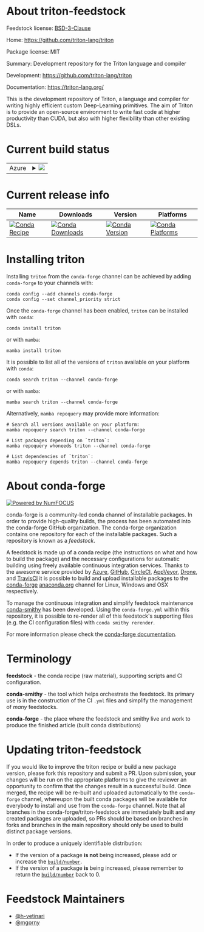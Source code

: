 About triton-feedstock
======================

Feedstock license: [BSD-3-Clause](https://github.com/conda-forge/triton-feedstock/blob/main/LICENSE.txt)

Home: https://github.com/triton-lang/triton

Package license: MIT

Summary: Development repository for the Triton language and compiler

Development: https://github.com/triton-lang/triton

Documentation: https://triton-lang.org/

This is the development repository of Triton, a language and compiler for writing highly efficient custom Deep-Learning primitives.
The aim of Triton is to provide an open-source environment to write fast code at higher productivity than CUDA, but also with higher flexibility than other existing DSLs.

Current build status
====================


<table>
    
  <tr>
    <td>Azure</td>
    <td>
      <details>
        <summary>
          <a href="https://dev.azure.com/conda-forge/feedstock-builds/_build/latest?definitionId=15875&branchName=main">
            <img src="https://dev.azure.com/conda-forge/feedstock-builds/_apis/build/status/triton-feedstock?branchName=main">
          </a>
        </summary>
        <table>
          <thead><tr><th>Variant</th><th>Status</th></tr></thead>
          <tbody><tr>
              <td>linux_64_cuda_compilercuda-nvcccuda_compiler_version12.6cxx_compiler_version13python3.10.____cpython</td>
              <td>
                <a href="https://dev.azure.com/conda-forge/feedstock-builds/_build/latest?definitionId=15875&branchName=main">
                  <img src="https://dev.azure.com/conda-forge/feedstock-builds/_apis/build/status/triton-feedstock?branchName=main&jobName=linux&configuration=linux%20linux_64_cuda_compilercuda-nvcccuda_compiler_version12.6cxx_compiler_version13python3.10.____cpython" alt="variant">
                </a>
              </td>
            </tr><tr>
              <td>linux_64_cuda_compilercuda-nvcccuda_compiler_version12.6cxx_compiler_version13python3.11.____cpython</td>
              <td>
                <a href="https://dev.azure.com/conda-forge/feedstock-builds/_build/latest?definitionId=15875&branchName=main">
                  <img src="https://dev.azure.com/conda-forge/feedstock-builds/_apis/build/status/triton-feedstock?branchName=main&jobName=linux&configuration=linux%20linux_64_cuda_compilercuda-nvcccuda_compiler_version12.6cxx_compiler_version13python3.11.____cpython" alt="variant">
                </a>
              </td>
            </tr><tr>
              <td>linux_64_cuda_compilercuda-nvcccuda_compiler_version12.6cxx_compiler_version13python3.12.____cpython</td>
              <td>
                <a href="https://dev.azure.com/conda-forge/feedstock-builds/_build/latest?definitionId=15875&branchName=main">
                  <img src="https://dev.azure.com/conda-forge/feedstock-builds/_apis/build/status/triton-feedstock?branchName=main&jobName=linux&configuration=linux%20linux_64_cuda_compilercuda-nvcccuda_compiler_version12.6cxx_compiler_version13python3.12.____cpython" alt="variant">
                </a>
              </td>
            </tr><tr>
              <td>linux_64_cuda_compilercuda-nvcccuda_compiler_version12.6cxx_compiler_version13python3.13.____cp313</td>
              <td>
                <a href="https://dev.azure.com/conda-forge/feedstock-builds/_build/latest?definitionId=15875&branchName=main">
                  <img src="https://dev.azure.com/conda-forge/feedstock-builds/_apis/build/status/triton-feedstock?branchName=main&jobName=linux&configuration=linux%20linux_64_cuda_compilercuda-nvcccuda_compiler_version12.6cxx_compiler_version13python3.13.____cp313" alt="variant">
                </a>
              </td>
            </tr><tr>
              <td>linux_64_cuda_compilercuda-nvcccuda_compiler_version12.6cxx_compiler_version13python3.9.____cpython</td>
              <td>
                <a href="https://dev.azure.com/conda-forge/feedstock-builds/_build/latest?definitionId=15875&branchName=main">
                  <img src="https://dev.azure.com/conda-forge/feedstock-builds/_apis/build/status/triton-feedstock?branchName=main&jobName=linux&configuration=linux%20linux_64_cuda_compilercuda-nvcccuda_compiler_version12.6cxx_compiler_version13python3.9.____cpython" alt="variant">
                </a>
              </td>
            </tr><tr>
              <td>linux_aarch64_cuda_compilercuda-nvcccuda_compiler_version12.6cxx_compiler_version13python3.10.____cpython</td>
              <td>
                <a href="https://dev.azure.com/conda-forge/feedstock-builds/_build/latest?definitionId=15875&branchName=main">
                  <img src="https://dev.azure.com/conda-forge/feedstock-builds/_apis/build/status/triton-feedstock?branchName=main&jobName=linux&configuration=linux%20linux_aarch64_cuda_compilercuda-nvcccuda_compiler_version12.6cxx_compiler_version13python3.10.____cpython" alt="variant">
                </a>
              </td>
            </tr><tr>
              <td>linux_aarch64_cuda_compilercuda-nvcccuda_compiler_version12.6cxx_compiler_version13python3.11.____cpython</td>
              <td>
                <a href="https://dev.azure.com/conda-forge/feedstock-builds/_build/latest?definitionId=15875&branchName=main">
                  <img src="https://dev.azure.com/conda-forge/feedstock-builds/_apis/build/status/triton-feedstock?branchName=main&jobName=linux&configuration=linux%20linux_aarch64_cuda_compilercuda-nvcccuda_compiler_version12.6cxx_compiler_version13python3.11.____cpython" alt="variant">
                </a>
              </td>
            </tr><tr>
              <td>linux_aarch64_cuda_compilercuda-nvcccuda_compiler_version12.6cxx_compiler_version13python3.12.____cpython</td>
              <td>
                <a href="https://dev.azure.com/conda-forge/feedstock-builds/_build/latest?definitionId=15875&branchName=main">
                  <img src="https://dev.azure.com/conda-forge/feedstock-builds/_apis/build/status/triton-feedstock?branchName=main&jobName=linux&configuration=linux%20linux_aarch64_cuda_compilercuda-nvcccuda_compiler_version12.6cxx_compiler_version13python3.12.____cpython" alt="variant">
                </a>
              </td>
            </tr><tr>
              <td>linux_aarch64_cuda_compilercuda-nvcccuda_compiler_version12.6cxx_compiler_version13python3.13.____cp313</td>
              <td>
                <a href="https://dev.azure.com/conda-forge/feedstock-builds/_build/latest?definitionId=15875&branchName=main">
                  <img src="https://dev.azure.com/conda-forge/feedstock-builds/_apis/build/status/triton-feedstock?branchName=main&jobName=linux&configuration=linux%20linux_aarch64_cuda_compilercuda-nvcccuda_compiler_version12.6cxx_compiler_version13python3.13.____cp313" alt="variant">
                </a>
              </td>
            </tr><tr>
              <td>linux_aarch64_cuda_compilercuda-nvcccuda_compiler_version12.6cxx_compiler_version13python3.9.____cpython</td>
              <td>
                <a href="https://dev.azure.com/conda-forge/feedstock-builds/_build/latest?definitionId=15875&branchName=main">
                  <img src="https://dev.azure.com/conda-forge/feedstock-builds/_apis/build/status/triton-feedstock?branchName=main&jobName=linux&configuration=linux%20linux_aarch64_cuda_compilercuda-nvcccuda_compiler_version12.6cxx_compiler_version13python3.9.____cpython" alt="variant">
                </a>
              </td>
            </tr>
          </tbody>
        </table>
      </details>
    </td>
  </tr>
</table>

Current release info
====================

| Name | Downloads | Version | Platforms |
| --- | --- | --- | --- |
| [![Conda Recipe](https://img.shields.io/badge/recipe-triton-green.svg)](https://anaconda.org/conda-forge/triton) | [![Conda Downloads](https://img.shields.io/conda/dn/conda-forge/triton.svg)](https://anaconda.org/conda-forge/triton) | [![Conda Version](https://img.shields.io/conda/vn/conda-forge/triton.svg)](https://anaconda.org/conda-forge/triton) | [![Conda Platforms](https://img.shields.io/conda/pn/conda-forge/triton.svg)](https://anaconda.org/conda-forge/triton) |

Installing triton
=================

Installing `triton` from the `conda-forge` channel can be achieved by adding `conda-forge` to your channels with:

```
conda config --add channels conda-forge
conda config --set channel_priority strict
```

Once the `conda-forge` channel has been enabled, `triton` can be installed with `conda`:

```
conda install triton
```

or with `mamba`:

```
mamba install triton
```

It is possible to list all of the versions of `triton` available on your platform with `conda`:

```
conda search triton --channel conda-forge
```

or with `mamba`:

```
mamba search triton --channel conda-forge
```

Alternatively, `mamba repoquery` may provide more information:

```
# Search all versions available on your platform:
mamba repoquery search triton --channel conda-forge

# List packages depending on `triton`:
mamba repoquery whoneeds triton --channel conda-forge

# List dependencies of `triton`:
mamba repoquery depends triton --channel conda-forge
```


About conda-forge
=================

[![Powered by
NumFOCUS](https://img.shields.io/badge/powered%20by-NumFOCUS-orange.svg?style=flat&colorA=E1523D&colorB=007D8A)](https://numfocus.org)

conda-forge is a community-led conda channel of installable packages.
In order to provide high-quality builds, the process has been automated into the
conda-forge GitHub organization. The conda-forge organization contains one repository
for each of the installable packages. Such a repository is known as a *feedstock*.

A feedstock is made up of a conda recipe (the instructions on what and how to build
the package) and the necessary configurations for automatic building using freely
available continuous integration services. Thanks to the awesome service provided by
[Azure](https://azure.microsoft.com/en-us/services/devops/), [GitHub](https://github.com/),
[CircleCI](https://circleci.com/), [AppVeyor](https://www.appveyor.com/),
[Drone](https://cloud.drone.io/welcome), and [TravisCI](https://travis-ci.com/)
it is possible to build and upload installable packages to the
[conda-forge](https://anaconda.org/conda-forge) [anaconda.org](https://anaconda.org/)
channel for Linux, Windows and OSX respectively.

To manage the continuous integration and simplify feedstock maintenance
[conda-smithy](https://github.com/conda-forge/conda-smithy) has been developed.
Using the ``conda-forge.yml`` within this repository, it is possible to re-render all of
this feedstock's supporting files (e.g. the CI configuration files) with ``conda smithy rerender``.

For more information please check the [conda-forge documentation](https://conda-forge.org/docs/).

Terminology
===========

**feedstock** - the conda recipe (raw material), supporting scripts and CI configuration.

**conda-smithy** - the tool which helps orchestrate the feedstock.
                   Its primary use is in the construction of the CI ``.yml`` files
                   and simplify the management of *many* feedstocks.

**conda-forge** - the place where the feedstock and smithy live and work to
                  produce the finished article (built conda distributions)


Updating triton-feedstock
=========================

If you would like to improve the triton recipe or build a new
package version, please fork this repository and submit a PR. Upon submission,
your changes will be run on the appropriate platforms to give the reviewer an
opportunity to confirm that the changes result in a successful build. Once
merged, the recipe will be re-built and uploaded automatically to the
`conda-forge` channel, whereupon the built conda packages will be available for
everybody to install and use from the `conda-forge` channel.
Note that all branches in the conda-forge/triton-feedstock are
immediately built and any created packages are uploaded, so PRs should be based
on branches in forks and branches in the main repository should only be used to
build distinct package versions.

In order to produce a uniquely identifiable distribution:
 * If the version of a package **is not** being increased, please add or increase
   the [``build/number``](https://docs.conda.io/projects/conda-build/en/latest/resources/define-metadata.html#build-number-and-string).
 * If the version of a package **is** being increased, please remember to return
   the [``build/number``](https://docs.conda.io/projects/conda-build/en/latest/resources/define-metadata.html#build-number-and-string)
   back to 0.

Feedstock Maintainers
=====================

* [@h-vetinari](https://github.com/h-vetinari/)
* [@mgorny](https://github.com/mgorny/)

